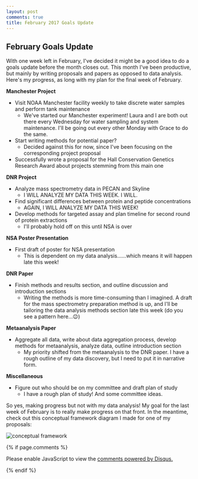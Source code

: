 ```yaml
---
layout: post
comments: true
title: February 2017 Goals Update
---
```


## February Goals Update

With one week left in February, I've decided it might be a good idea to do a goals update before the month closes out. This month I've been productive, but mainly by writing proposals and papers as opposed to data analysis. Here's my progress, as long with my plan for the final week of February.

**Manchester Project**
- Visit NOAA Manchester facility weekly to take discrete water samples and perform tank maintenance
  - We've started our Manchester experiment! Laura and I are both out there every Wednesday for water sampling and system maintenance. I'll be going out every other Monday with Grace to do the same.
- Start writing methods for potential paper?
  - Decided against this for now, since I've been focusing on the corresponding project proposal
- Successfully wrote a proposal for the Hall Conservation Genetics Research Award about projects stemming from this main one

**DNR Project**
- Analyze mass spectrometry data in PECAN and Skyline
  - I WILL ANALYZE MY DATA THIS WEEK. I WILL.
- Find significant differences between protein and peptide concentrations
  - AGAIN, I WILL ANALYZE MY DATA THIS WEEK!
- Develop methods for targeted assay and plan timeline for second round of protein extractions
  - I'll probably hold off on this until NSA is over

**NSA Poster Presentation**
- First draft of poster for NSA presentation
  - This is dependent on my data analysis......which means it will happen late this week!

**DNR Paper**
- Finish methods and results section, and outline discussion and introduction sections
  - Writing the methods is more time-consuming than I imagined. A draft for the mass spectrometry preparation method is up, and I'll be tailoring the data analysis methods section late this week (do you see a pattern here...😉)

**Metaanalysis Paper**
- Aggregate all data, write about data aggregation process, develop methods for metaanalysis, analyze data, outline introduction section
  - My priority shifted from the metaanalysis to the DNR paper. I have a rough outline of my data discovery, but I need to put it in narrative form.

**Miscellaneous**
- Figure out who should be on my committee and draft plan of study
  - I have a rough plan of study! And some committee ideas.
  
So yes, making progress but not with my data analysis! My goal for the last week of February is to really make progress on that front. In the meantime, check out this conceptual framework diagram I made for one of my proposals:

![conceptual framework](https://raw.githubusercontent.com/yaaminiv/yaaminiv.github.io/master/images/Venkataraman_ConceptualFramework.jpg)

{% if page.comments %}

<div id="disqus_thread"></div>
<script>

/**
*  RECOMMENDED CONFIGURATION VARIABLES: EDIT AND UNCOMMENT THE SECTION BELOW TO INSERT DYNAMIC VALUES FROM YOUR PLATFORM OR CMS.
*  LEARN WHY DEFINING THESE VARIABLES IS IMPORTANT: https://disqus.com/admin/universalcode/#configuration-variables*/
/*
var disqus_config = function () {
this.page.url = PAGE_URL;  // Replace PAGE_URL with your page's canonical URL variable
this.page.identifier = PAGE_IDENTIFIER; // Replace PAGE_IDENTIFIER with your page's unique identifier variable
};
*/
(function() { // DON'T EDIT BELOW THIS LINE
var d = document, s = d.createElement('script');
s.src = 'https://the-responsible-grad-student.disqus.com/embed.js';
s.setAttribute('data-timestamp', +new Date());
(d.head || d.body).appendChild(s);
})();
</script>
<noscript>Please enable JavaScript to view the <a href="https://disqus.com/?ref_noscript">comments powered by Disqus.</a></noscript>

{% endif %}

<script id="dsq-count-scr" src="//the-responsible-grad-student.disqus.com/count.js" async></script>
